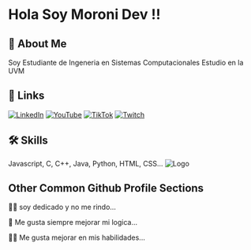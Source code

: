 
# Hola Soy Moroni Dev !!


## 🚀 About Me
Soy Estudiante de Ingeneria en Sistemas Computacionales
Estudio en la UVM



## 🔗 Links
[![LinkedIn](https://img.shields.io/badge/linkedin-0A66C2?style=for-the-badge&logo=linkedin&logoColor=white)](https://www.linkedin.com/public-profile/settings)
[![YouTube](https://img.shields.io/badge/youtube-FF0000?style=for-the-badge&logo=youtube&logoColor=white)](https://www.youtube.com/@moroni.dev01)
[![TikTok](https://img.shields.io/badge/tiktok-000000?style=for-the-badge&logo=tiktok&logoColor=white)](http://www.tiktok.com/@moroni.dev)
[![Twitch](https://img.shields.io/badge/twitch-9146FF?style=for-the-badge&logo=twitch&logoColor=white)](https://m.twitch.tv/gazelem01)




## 🛠 Skills
Javascript, C, C++, Java, Python, HTML, CSS...
![Logo](https://imgur.com/RG7mEkL.png)

## Other Common Github Profile Sections
👩‍💻 soy dedicado y no me rindo...

🧠 Me gusta siempre mejorar mi logica...

👯‍♀️ Me gusta mejorar en mis habilidades...


